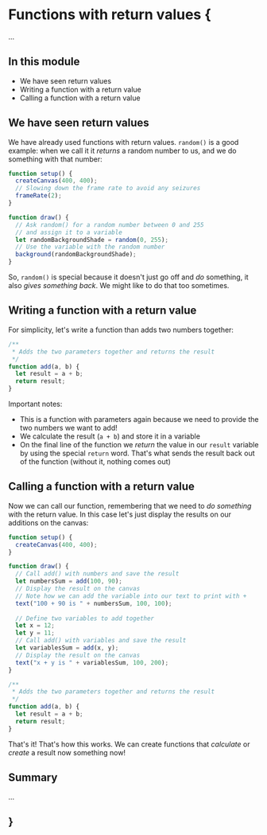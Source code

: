 # Functions with return values {
  
...

## In this module

- We have seen return values
- Writing a function with a return value
- Calling a function with a return value

## We have seen return values

We have already used functions with return values. `random()` is a good example: when we call it it *returns* a random number to us, and we do something with that number:

```javascript
function setup() {
  createCanvas(400, 400);
  // Slowing down the frame rate to avoid any seizures
  frameRate(2);
}

function draw() {
  // Ask random() for a random number between 0 and 255
  // and assign it to a variable
  let randomBackgroundShade = random(0, 255);
  // Use the variable with the random number
  background(randomBackgroundShade);
}
```

So, `random()` is special because it doesn't just go off and *do* something, it also *gives something back*. We might like to do that too sometimes.

## Writing a function with a return value

For simplicity, let's write a function than adds two numbers together:

```javascript
/**
 * Adds the two parameters together and returns the result
 */
function add(a, b) {
  let result = a + b;
  return result;
}
```

Important notes:

- This is a function with parameters again because we need to provide the two numbers we want to add!
- We calculate the result (`a + b`) and store it in a variable
- On the final line of the function we *return* the value in our `result` variable by using the special `return` word. That's what sends the result back out of the function (without it, nothing comes out)

## Calling a function with a return value
  
Now we can call our function, remembering that we need to *do something* with the return value. In this case let's just display the results on our additions on the canvas:

```javascript
function setup() {
  createCanvas(400, 400);
}

function draw() {
  // Call add() with numbers and save the result
  let numbersSum = add(100, 90);
  // Display the result on the canvas
  // Note how we can add the variable into our text to print with +
  text("100 + 90 is " + numbersSum, 100, 100);
  
  // Define two variables to add together
  let x = 12;
  let y = 11;
  // Call add() with variables and save the result
  let variablesSum = add(x, y);
  // Display the result on the canvas
  text("x + y is " + variablesSum, 100, 200);
}

/**
 * Adds the two parameters together and returns the result
 */
function add(a, b) {
  let result = a + b;
  return result;
}
```

That's it! That's how this works. We can create functions that *calculate* or *create* a result now something now!

## Summary

...
  
## }
